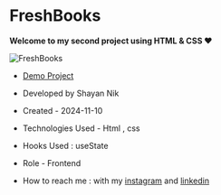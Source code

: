 # FreshBooks

**Welcome to my second project using HTML &amp; CSS ❤**

![FreshBooks](https://github.com/user-attachments/assets/605faefb-0af1-41ea-9005-4b89ad89409b)

- [Demo Project](https://shayanmnik.github.io/FreshBooks/)

- Developed by Shayan Nik

- Created - 2024-11-10

- Technologies Used - Html , css 

- Hooks Used : useState 

- Role - Frontend

- How to reach me : with my [instagram](https://www.instagram.com/shayan.nik_web?igsh=eGFqZ295d3B0MzJ6) and [linkedin](https://www.linkedin.com/in/shayan-nik-533594321?utm_source=share&utm_campaign=share_via&utm_content=profile&utm_medium=ios_app)
